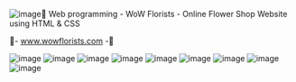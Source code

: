 ![image](https://github.com/TharulJayasundara/Sample_Website/assets/170612345/698e23ad-d1c9-48f5-9fd2-ff029e388dd4)🧧 Web programming - WoW Florists - Online Flower Shop Website using HTML & CSS

🌸- www.wowflorists.com -🌸 

![image](https://github.com/TharulJayasundara/Sample_Website/assets/170612345/207cd759-729b-4bde-89f4-8e3d73fbafb7)
![image](https://github.com/TharulJayasundara/Sample_Website/assets/170612345/0d0453fe-41f8-4a3a-8427-264a4e343267)
![image](https://github.com/TharulJayasundara/Sample_Website/assets/170612345/fc07aafe-ad43-4683-a2fa-ea7a8a8a9257)
![image](https://github.com/TharulJayasundara/Sample_Website/assets/170612345/344a8c29-fcf5-45e7-86bd-24ff362511e6)
![image](https://github.com/TharulJayasundara/Sample_Website/assets/170612345/ae49aab1-9022-4c5f-8051-daeeb4375361)
![image](https://github.com/TharulJayasundara/Sample_Website/assets/170612345/743d5d23-fc32-42a3-bb3b-72378cf8528e)
![image](https://github.com/TharulJayasundara/Sample_Website/assets/170612345/fcc18d96-8156-4288-b50c-9912ed92a57a)
![image](https://github.com/TharulJayasundara/Sample_Website/assets/170612345/f1fc75a9-ba45-4763-acbb-cd8652279fbd)
![image](https://github.com/TharulJayasundara/Sample_Website/assets/170612345/33a0029c-e5bc-45a8-bbf2-3235c8057986)

